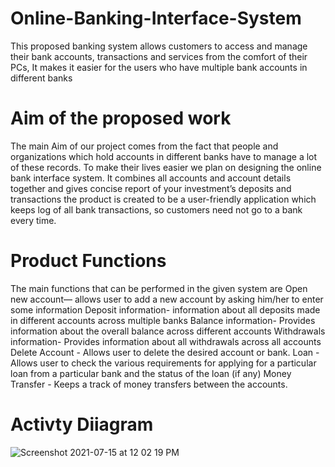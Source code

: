 # Online-Banking-Interface-System

This proposed banking system allows customers to access and manage their bank accounts, transactions and services from the comfort of their PCs, It makes it easier for the users who have multiple bank accounts in different banks

# Aim of the proposed work

The main Aim of our project comes from the fact that people and organizations which hold accounts in different banks have to manage a lot of these records. To make their lives easier we plan on designing the online bank interface system. 
It combines all accounts and account details together and gives concise report of your investment’s deposits and transactions the product is created to be a user-friendly application which keeps log of all bank transactions, so customers need not go to a bank every time. 

# Product Functions

The main functions that can be performed in the given system are
Open new account— allows user to add a new account by asking him/her to enter some information
Deposit information- information about all deposits made in different accounts across multiple banks
Balance information- Provides information about the overall balance across different accounts
Withdrawals information- Provides information about all withdrawals across all accounts
Delete Account - Allows user to delete the desired account or bank.
Loan - Allows user to check the various requirements for applying for a particular loan from a particular bank and the status of the loan (if any)
Money Transfer - Keeps a track of money transfers between the accounts. 

# Activty Diiagram

![Screenshot 2021-07-15 at 12 02 19 PM](https://user-images.githubusercontent.com/79261660/125740020-89c9a93c-3c47-495c-9621-14bb60540533.png)
